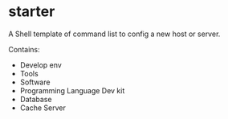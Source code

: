 # starter
A Shell template of command list to config a new host or server.

Contains:
- Develop env
- Tools
- Software
- Programming Language Dev kit
- Database
- Cache Server
